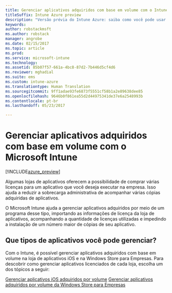 ```yaml
---
title: Gerenciar aplicativos adquiridos com base em volume com o Intune
titleSuffix: Intune Azure preview
description: "Versão prévia do Intune Azure: saiba como você pode usar o Intune para gerenciar e monitorar o uso de aplicativos adquiridos por volume das lojas."
keywords: 
author: robstackmsft
ms.author: robstack
manager: angrobe
ms.date: 02/15/2017
ms.topic: article
ms.prod: 
ms.service: microsoft-intune
ms.technology: 
ms.assetid: 85b07f57-661a-4bc8-87d2-7b446d5cf4d6
ms.reviewer: mghadial
ms.suite: ems
ms.custom: intune-azure
ms.translationtype: Human Translation
ms.sourcegitcommit: 9ff1adae93fe6873f5551cf58b1a2e89638dee85
ms.openlocfilehash: 9646b0f861ea55d2d44975341de37e6a2548993b
ms.contentlocale: pt-br
ms.lasthandoff: 05/23/2017

---
```


# <a name="manage-volume-purchased-apps-with-micrsoft-intune"></a>Gerenciar aplicativos adquiridos com base em volume com o Microsoft Intune

[!INCLUDE[azure_preview](./includes/azure_preview.md)]

Algumas lojas de aplicativos oferecem a possibilidade de comprar várias licenças para um aplicativo que você deseja executar na empresa. Isso ajuda a reduzir a sobrecarga administrativa de acompanhar várias cópias adquiridas de aplicativos.

O Microsoft Intune ajuda a gerenciar aplicativos adquiridos por meio de um programa desse tipo, importando as informações de licença da loja de aplicativos, acompanhando a quantidade de licenças utilizadas e impedindo a instalação de um número maior de cópias de seu aplicativo.

## <a name="which-types-of-apps-can-you-manage"></a>Que tipos de aplicativos você pode gerenciar?

Com o Intune, é possível gerenciar aplicativos adquiridos com base em volume na loja de aplicativos iOS e na Windows Store para Empresas. Para descobrir como gerenciar aplicativos licenciados de cada loja, escolha um dos tópicos a seguir:

[Gerenciar aplicativos iOS adquiridos por volume](vpp-apps-ios.md)
[Gerenciar aplicativos adquiridos por volume da Windows Store para Empresas](windows-store-for-business.md)

